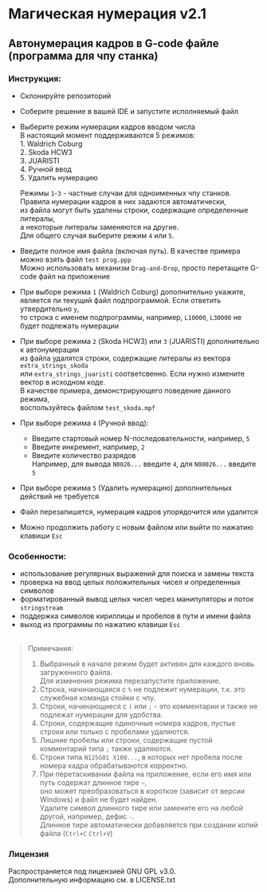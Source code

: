 # Магическая нумерация v2.1

## Автонумерация кадров в G-code файле (программа для чпу станка)
### Инструкция:
- Склонируйте репозиторий
- Соберите решение в вашей IDE и запустите исполняемый файл
- Выберите режим нумерации кадров вводом числа\
  В настоящий момент поддерживаются 5 режимов:\
  1\. Waldrich Coburg\
  2\. Skoda HCW3\
  3\. JUARISTI\
  4\. Ручной ввод\
  5\. Удалить нумерацию
  
  Режимы `1`-`3` - частные случаи для одноименных чпу станков.\
  Правила нумерации кадров в них задаются автоматически,\
  из файла могут быть удалены строки, содержащие определенные литералы,\
  а некоторые литералы заменяются на другие.\
  Для общего случая выберите режим `4` или `5`.
- Введите полное имя файла (включая путь). В качестве примера можно взять файл `test prog.ppp`\
  Можно использовать механизм `Drag-and-Drop`, просто перетащите G-code файл на приложение
- При выборе режима `1` (Waldrich Coburg) дополнительно укажите,\
  является ли текущий файл подпрограммой. Если ответить утвердительно `y`,\
  то строка с именем подпрограммы, например, `L10000`, `L30000` не будет подлежать нумерации
- При выборе режима `2` (Skoda HCW3) или `3` (JUARISTI) дополнительно к автонумерации\
  из файла удалятся строки, содержащие литералы из вектора `extra_strings_skoda`\
  или `extra_strings_juaristi` соответсвенно. Если нужно измените вектор в исходном коде.\
  В качестве примера, демонстрирующего поведение данного режима,\
  воспользуйтесь файлом `test_skoda.mpf`
- При выборе режима `4` (Ручной ввод):
  - Введите стартовый номер N-последовательности, например, `5`
  - Введите инкремент, например, `2`
  - Введите количество разрядов\
  Например, для вывода `N0026...` введите `4`, для `N00026...` введите `5`
- При выборе режима `5` (Удалить нумерацию) дополнительных действий не требуется
- Файл перезапишется, нумерация кадров упорядочится или удалится
- Можно продолжить работу с новым файлом или выйти по нажатию клавиши `Esc`

### Особенности:
- использование регулярных выражений для поиска и замены текста
- проверка на ввод целых положительных чисел и определенных символов
- форматированный вывод целых чисел через манипуляторы и поток `stringstream`
- поддержка символов кириллицы и пробелов в пути и имени файла
- выход из программы по нажатию клавиши `Esc`
<br/><br/>

> Примечания:
> 1. Выбранный в начале режим будет активен для каждого вновь загруженного файла.\
     Для изменения режима перезапустите приложение.
> 2. Строка, начинающаяся с `%` не подлежит нумерации, т.к. это служебная команда стойки с чпу.
> 3. Строки, начинающиеся с `(` или `;` - это комментарии и также не подлежат нумерации для удобства.
> 4. Строки, содержащие одиночные номера кадров, пустые строки или только с пробелами удаляются.
> 5. Лишние пробелы или строки, содержащие пустой комментарий типа `;` также удаляются.
> 6. Строки типа `N125G01 X100...`, в которых нет пробела после номера кадра обрабатываются корректно.
> 7. При перетаскивании файла на приложение, если его имя или путь содержат длинное тире `—`,\
>    оно может преобразоваться в короткое (зависит от версии Windows) и файл не будет найден.\
>    Удалите символ длинного тире или замените его на любой другой, например, дефис `-`.\
>    Длинное тире автоматически добавляется при создании копий файла (`Ctrl+C` `Ctrl+V`)

### Лицензия
Распространяется под лицензией GNU GPL v3.0. \
Дополнительную информацию см. в LICENSE.txt

